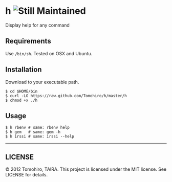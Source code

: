 h ![Still Maintained](https://dl.dropbox.com/u/173097/github/stillmaintained.jpg)
================================================================================

Display help for any command

Requirements
--------------------------------------------------------------------------------

Use `/bin/sh`. Tested on OSX and Ubuntu.


Installation
--------------------------------------------------------------------------------

Download to your executable path.

    $ cd $HOME/bin
    $ curl -LO https://raw.github.com/Tomohiro/h/master/h
    $ chmod +x ./h


Usage
--------------------------------------------------------------------------------

    $ h rbenv # same: rbenv help
    $ h gem   # same: gem -h
    $ h irssi # same: irssi --help


---

LICENSE
--------------------------------------------------------------------------------

&copy; 2012 Tomohiro, TAIRA.
This project is licensed under the MIT license.
See LICENSE for details.
